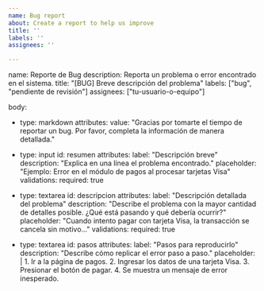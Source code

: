 ```yaml
---
name: Bug report
about: Create a report to help us improve
title: ''
labels: ''
assignees: ''

---
```


name: Reporte de Bug
description: Reporta un problema o error encontrado en el sistema.
title: "[BUG] Breve descripción del problema"
labels: ["bug", "pendiente de revisión"]
assignees: ["tu-usuario-o-equipo"]

body:
  - type: markdown
    attributes:
      value: "Gracias por tomarte el tiempo de reportar un bug. Por favor, completa la información de manera detallada."

  - type: input
    id: resumen
    attributes:
      label: "Descripción breve"
      description: "Explica en una línea el problema encontrado."
      placeholder: "Ejemplo: Error en el módulo de pagos al procesar tarjetas Visa"
    validations:
      required: true

  - type: textarea
    id: descripcion
    attributes:
      label: "Descripción detallada del problema"
      description: "Describe el problema con la mayor cantidad de detalles posible. ¿Qué está pasando y qué debería ocurrir?"
      placeholder: "Cuando intento pagar con tarjeta Visa, la transacción se cancela sin motivo..."
    validations:
      required: true

  - type: textarea
    id: pasos
    attributes:
      label: "Pasos para reproducirlo"
      description: "Describe cómo replicar el error paso a paso."
      placeholder: |
        1. Ir a la página de pagos.
        2. Ingresar los datos de una tarjeta Visa.
        3. Presionar el botón de pagar.
        4. Se muestra un mensaje de error inesperado.

